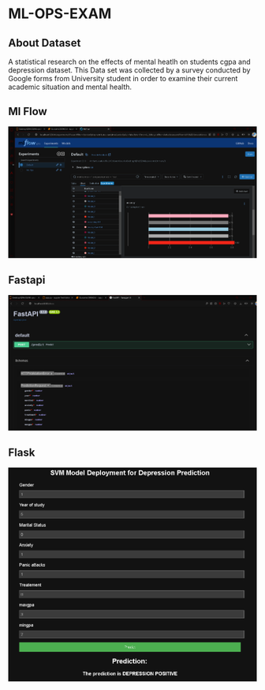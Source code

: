 # ML-OPS-EXAM
## About Dataset
A statistical research on the effects of mental heatlh on students cgpa and depression dataset. This Data set was collected by a survey conducted by Google forms from University student in order to examine their current academic situation and mental health.
## Ml Flow
![Alt Text](mlflow.png)

## Fastapi

![Alt Text](fastapi.png)

## Flask

![Alt Text](flaskapi.png)
